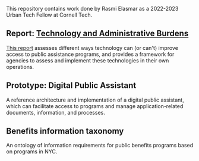 This repository contains work done by Rasmi Elasmar as a 2022-2023 Urban Tech Fellow at Cornell Tech.
## Report: [Technology and Administrative Burdens](<writing/Digital Public Infrastructure and Administrative Burden.md>)
[This report](<writing/Digital Public Infrastructure and Administrative Burden.md>) assesses different ways technology can (or can't) improve access to public assistance programs, and provides a framework for agencies to assess and implement these technologies in their own operations.
## Prototype: Digital Public Assistant
A reference architecture and implementation of a digital public assistant, which can facilitate access to programs and manage application-related documents, information, and processes.
## Benefits information taxonomy
An ontology of information requirements for public benefits programs based on programs in NYC.
